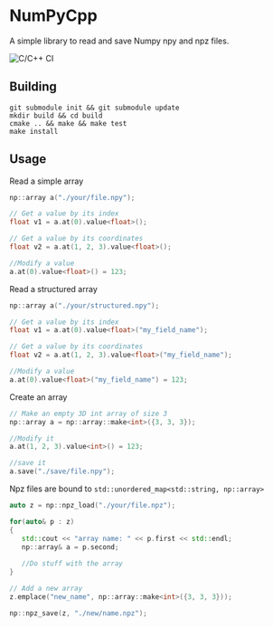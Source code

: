 # NumPyCpp
 A simple library to read and save Numpy npy and npz files.
 
 ![C/C++ CI](https://github.com/NicoG60/NumPyCpp/workflows/C/C++%20CI/badge.svg?branch=master)

## Building
```console
git submodule init && git submodule update
mkdir build && cd build
cmake .. && make && make test
make install
```

## Usage

Read a simple array
```cpp
np::array a("./your/file.npy");

// Get a value by its index
float v1 = a.at(0).value<float>();

// Get a value by its coordinates
float v2 = a.at(1, 2, 3).value<float>();

//Modify a value
a.at(0).value<float>() = 123;
```

Read a structured array
```cpp
np::array a("./your/structured.npy");

// Get a value by its index
float v1 = a.at(0).value<float>("my_field_name");

// Get a value by its coordinates
float v2 = a.at(1, 2, 3).value<float>("my_field_name");

//Modify a value
a.at(0).value<float>("my_field_name") = 123;
```

Create an array
```cpp
// Make an empty 3D int array of size 3
np::array a = np::array::make<int>({3, 3, 3});

//Modify it
a.at(1, 2, 3).value<int>() = 123;

//save it
a.save("./save/file.npy");
```

Npz files are bound to `std::unordered_map<std::string, np::array>`
```cpp
auto z = np::npz_load("./your/file.npz");

for(auto& p : z)
{
   std::cout << "array name: " << p.first << std::endl;
   np::array& a = p.second;
   
   //Do stuff with the array
}

// Add a new array
z.emplace("new_name", np::array::make<int>({3, 3, 3}));

np::npz_save(z, "./new/name.npz");
```

